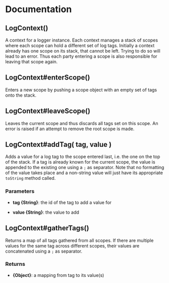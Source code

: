 # Documentation

## LogContext()
A context for a logger instance. Each context manages a stack of scopes where each scope can hold a
different set of log tags. Initially a context already has one scope on its stack, that cannot be left.
Trying to do so will lead to an error. Thus each party entering a scope is also responsible for leaving
that scope again.


## LogContext#enterScope()
Enters a new scope by pushing a scope object with an empty set of tags onto the stack.

## LogContext#leaveScope()
Leaves the current scope and thus discards all tags set on this scope. An error is raised if an attempt
to remove the root scope is made.

## LogContext#addTag( tag, value )
Adds a value for a log tag to the scope entered last, i.e. the one on the top of the stack. If a tag
is already known for the current scope, the value is appended to the existing one using a `;` as
separator. Note that no formatting of the value takes place and a non-string value will just have its
appropriate `toString` method called.

### Parameters
- **tag {String}**: the id of the tag to add a value for

- **value {String}**: the value to add


## LogContext#gatherTags()
Returns a map of all tags gathered from all scopes. If there are multiple values for the same tag across
different scopes, their values are concatenated using a `;` as separator.

### Returns
- **{Object}**: a mapping from tag to its value(s)
